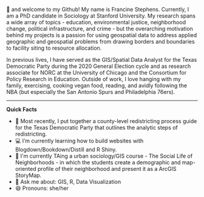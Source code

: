 👋 and welcome to my Github! My name is Francine Stephens. Currently, I am a PhD candidate in Sociology at Stanford University. My research spans a wide array of topics - education, environmental justice, neighborhood change, political infrastructure, and crime - but the overarching motivation behind my projects is a passion for using geospatial data to address applied geographic and geospatial problems from drawing borders and boundaries to facility siting to resource allocation.

In previous lives, I have served as the GIS/Spatial Data Analyst for the Texas Democratic Party during the 2020 General Election cycle and as research associate for NORC at the University of Chicago and the Consortium for Policy Research in Education. Outside of work, I love hanging with my family, exercising, cooking vegan food, reading, and avidly following the NBA (but especially the San Antonio Spurs and Philadelphia 76ers).

******

**Quick Facts**
- 🔭 Most recently, I put together a county-level redistricting process guide for the Texas Democratic Party that outlines the analytic steps of redistricting. 
- 💻 I’m currently learning how to build websites with Blogdown/Bookdown/Distill and R Shiny. 
- 🌱 I'm currently TAing a urban sociology/GIS course - The Social Life of Neighborhoods - in which the students create a demographic and map-oriented profile of their neighborhood and present it as a ArcGIS StoryMap.  
- 💬 Ask me about: GIS, R, Data Visualization
- 😄 Pronouns: she/her

<!---
francine-stephens/francine-stephens is a ✨ special ✨ repository because its `README.md` (this file) appears on your GitHub profile.
You can click the Preview link to take a look at your changes.
--->
